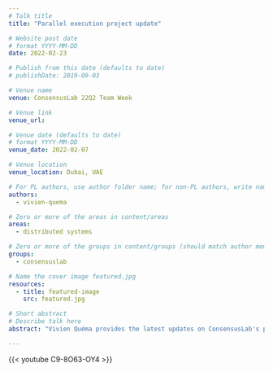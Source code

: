 ```yaml
---
# Talk title
title: "Parallel execution project update"

# Website post date
# format YYYY-MM-DD
date: 2022-02-23

# Publish from this date (defaults to date)
# publishDate: 2019-09-03

# Venue name
venue: ConsensusLab 22Q2 Team Week

# Venue link
venue_url:

# Venue date (defaults to date)
# format YYYY-MM-DD
venue_date: 2022-02-07

# Venue location
venue_location: Dubai, UAE

# For PL authors, use author folder name; for non-PL authors, write name as in paper within ""
authors:
  - vivien-quema

# Zero or more of the areas in content/areas
areas:
  - distributed systems

# Zero or more of the groups in content/groups (should match author membership)
groups:
  - consensuslab

# Name the cover image featured.jpg
resources:
  - title: featured-image
    src: featured.jpg

# Short abstract
# Describe talk here
abstract: "Vivien Quéma provides the latest updates on ConsensusLab's project G1, focused on the parallelisation of execution in WASM order-execute models."

---
```



{{< youtube C9-8O63-OY4 >}}
